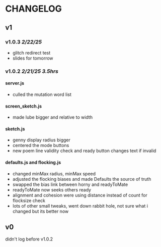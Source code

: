 # CHANGELOG

## v1

### v1.0.3 *2/22/25*

- glitch redirect test
- slides for tomorrow

### v1.0.2 *2/21/25 3.5hrs*

#### server.js

- culled the mutation word list

#### screen_sketch.js

- made lube bigger and relative to width

#### sketch.js

- genny display radius bigger
- centered the mode buttons
- new poem line validity check and ready button changes text if invalid

#### defaults.js and flocking.js

- changed minMax radius, minMax speed
- adjusted the flocking biases and made Defaults the source of truth
- swapped the bias link between horny and readyToMate
- readyToMate now seeks others ready
- alignment and cohesion were using distance instead of count for flocksize check
- lots of other small tweaks, went down rabbit hole, not sure what i changed but its better now

## v0

didn't log before v1.0.2
